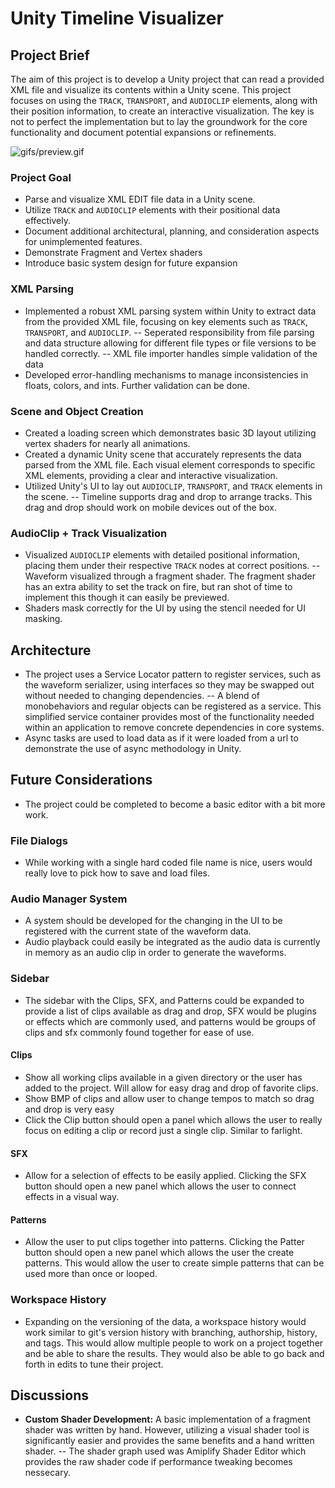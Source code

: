 # Unity Timeline Visualizer 

## Project Brief
The aim of this project is to develop a Unity project that can read a provided XML file and visualize its contents within a Unity scene. This project focuses on using the `TRACK`, `TRANSPORT`, and `AUDIOCLIP` elements, along with their position information, to create an interactive visualization. The key is not to perfect the implementation but to lay the groundwork for the core functionality and document potential expansions or refinements.

![gifs/preview.gif](gifs/preview.gif)

### Project Goal
- Parse and visualize XML EDIT file data in a Unity scene.
- Utilize `TRACK` and `AUDIOCLIP` elements with their positional data effectively.
- Document additional architectural, planning, and consideration aspects for unimplemented features.
- Demonstrate Fragment and Vertex shaders
- Introduce basic system design for future expansion

### XML Parsing
- Implemented a robust XML parsing system within Unity to extract data from the provided XML file, focusing on key elements such as `TRACK`, `TRANSPORT`, and `AUDIOCLIP`.
-- Seperated responsibility from file parsing and data structure allowing for different file types or file versions to be handled correctly.
-- XML file importer handles simple validation of the data
- Developed error-handling mechanisms to manage inconsistencies in floats, colors, and ints. Further validation can be done. 

### Scene and Object Creation
- Created a loading screen which demonstrates basic 3D layout utilizing vertex shaders for nearly all animations. 
- Created a dynamic Unity scene that accurately represents the data parsed from the XML file. Each visual element corresponds to specific XML elements, providing a clear and interactive visualization.
- Utilized Unity's UI to lay out `AUDIOCLIP`, `TRANSPORT`, and `TRACK` elements in the scene.
-- Timeline supports drag and drop to arrange tracks. This drag and drop should work on mobile devices out of the box. 

### AudioClip + Track Visualization
- Visualized `AUDIOCLIP` elements with detailed positional information, placing them under their respective `TRACK` nodes at correct positions.
-- Waveform visualized through a fragment shader. The fragment shader has an extra ability to set the track on fire, but ran shot of time to implement this though it can easily be previewed. 
- Shaders mask correctly for the UI by using the stencil needed for UI masking. 

## Architecture
- The project uses a Service Locator pattern to register services, such as the waveform serializer, using interfaces so they may be swapped out without needed to changing dependencies. 
-- A blend of monobehaviors and regular objects can be registered as a service. This simplified service container provides most of the functionality needed within an application to remove concrete dependencies in core systems. 
- Async tasks are used to load data as if it were loaded from a url to demonstrate the use of async methodology in Unity. 

## Future Considerations
- The project could be completed to become a basic editor with a bit more work.
### File Dialogs
- While working with a single hard coded file name is nice, users would really love to pick how to save and load files.
### Audio Manager System
- A system should be developed for the changing in the UI to be registered with the current state of the waveform data. 
- Audio playback could easily be integrated as the audio data is currently in memory as an audio clip in order to generate the waveforms. 
### Sidebar
- The sidebar with the Clips, SFX, and Patterns could be expanded to provide a list of clips available as drag and drop, SFX would be plugins or effects which are commonly used, and patterns would be groups of clips and sfx commonly found together for ease of use.
#### Clips
- Show all working clips available in a given directory or the user has added to the project. Will allow for easy drag and drop of favorite clips.
- Show BMP of clips and allow user to change tempos to match so drag and drop is very easy
- Click the Clip button should open a panel which allows the user to really focus on editing a clip or record just a single clip. Similar to farlight. 
#### SFX 
- Allow for a selection of effects to be easily applied. Clicking the SFX button should open a new panel which allows the user to connect effects in a visual way. 
#### Patterns
- Allow the user to put clips together into patterns. Clicking the Patter button should open a new panel which allows the user the create patterns. This would allow the user to create simple patterns that can be used more than once or looped.

### Workspace History
- Expanding on the versioning of the data, a workspace history would work similar to git's version history with branching, authorship, history, and tags. This would allow multiple people to work on a project together and be able to share the results. They would also be able to go back and forth in edits to tune their project. 

## Discussions
- **Custom Shader Development:** A basic implementation of a fragment shader was written by hand. However, utilizing a visual shader tool is significantly easier and provides the same benefits and a hand written shader. 
-- The shader graph used was Amiplify Shader Editor which provides the raw shader code if performance tweaking becomes nessecary. 
